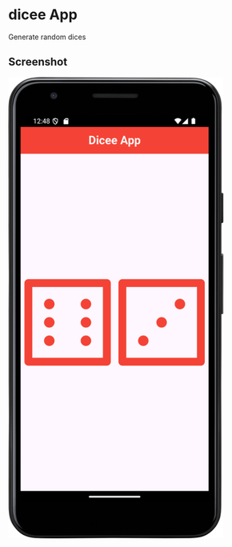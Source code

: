 # dicee App

Generate random dices

## Screenshot

<img src="diceeAppScreenshot.png" alt="Dicee App screenshot" width="430"/>